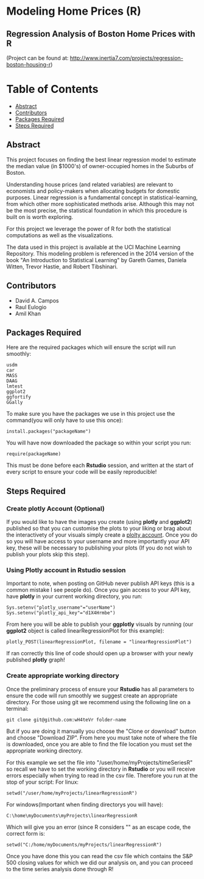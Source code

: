 # Modeling Home Prices (R)
## Regression Analysis of Boston Home Prices with R 

(Project can be found at: http://www.inertia7.com/projects/regression-boston-housing-r)

# Table of Contents 
* [Abstract](#Abstract)
* [Contributors](#Contributors)
* [Packages Required](#Packages-Required)
* [Steps Required](#Steps-Required)


## <a name="Abstract"></a> Abstract
This project focuses on finding the best linear regression model to estimate the median value (in $1000's) of owner-occupied homes in the Suburbs of Boston.

Understanding house prices (and related variables) are relevant to economists and policy-makers when allocating budgets for domestic purposes. Linear regression is a fundamental concept in statistical-learning, from which other more sophisticated methods arise. Although this may not be the most precise, the statistical foundation in which this procedure is built on is worth exploring.

For this project we leverage the power of R for both the statistical computations as well as the visualizations.

The data used in this project is available at the UCI Machine Learning Repository. This modeling problem is referenced in the 2014 version of the book "An Introduction to Statistical Learning" by Gareth Games, Daniela Witten, Trevor Hastie, and Robert Tibshinari. 

## <a name="Contributors"></a> Contributors

- David A. Campos
- Raul Eulogio
- Amil Khan

## <a name="Packages-Required"></a> Packages Required
Here are the required packages which will ensure the script will run smoothly:

	usdm
	car
	MASS
	DAAG
	lmtest
	ggplot2
	ggfortify
	GGally

To make sure you have the packages we use in this project use the command(you will only have to use this once): 

	install.packages("packageName") 

You will have now downloaded the package so within your script you run: 

	require(packageName)

This must be done before each **Rstudio** session, and written at the start of every script to ensure your code will be easily reproducible!

## <a name="Steps-Required"></a>Steps Required 

### Create plotly Account (Optional)	
If you would like to have the images you create (using **plotly** and **ggplot2**) published so that you can customise the plots to your liking or brag about the interactivety of your visuals simply create a [plolty account](https://plot.ly/). Once you do so you will have access to your username and more importantly your API key, these will be necessary to publishing your plots (If you do not wish to publish your plots skip this step). 

### Using Plotly account in Rstudio session
Important to note, when posting on GitHub never publish API keys (this is a common mistake I see people do). Once you gain access to your API key, have **plotly** in your current working directory, you run:

	Sys.setenv("plotly_username"="userName")
	Sys.setenv("plotly_api_key"="d1X4Hrmbe")

From here you will be able to publish your **ggplotly** visuals by running (our **ggplot2** object is called linearRegressionPlot for this example):

	plotly_POST(linearRegressionPlot, filename = "linearRegressionPlot")

If ran correctly this line of code should open up a browser with your newly published **plotly** graph!
### Create appropriate working directory
Once the preliminary process of ensure your **Rstudio** has all parameters to ensure the code will run smoothly we suggest create an appropriate directory. For those using git we recommend using the  following line on a terminal:

	git clone git@github.com:wH4teVr folder-name

But if you are doing it manually you choose the "Clone or download" button and choose "Download ZIP". From here you must take note of where the file is downloaded, once you are able to find the file location you must set the appropriate working directory. 

For this example we set the file into "/user/home/myProjects/timeSeriesR" so recall we have to set the working directory in **Rstudio** or you will receive errors especially when trying to read in the csv file. Therefore you run at the stop of your script:
For linux:

	setwd("/user/home/myProjects/linearRegressionR")

For windows(Important when finding directorys you will have):

	C:\home\myDocuments\myProjects\linearRegressionR

Which will give you an error (since R considers "\" as an escape code, the correct form is:

	setwd("C:/home/myDocuments/myProjects/linearRegressionR")

Once you have done this you can read the csv file which contains the S&P 500 closing values for which we did our analysis on, and you can proceed to the time series analysis done through R!
